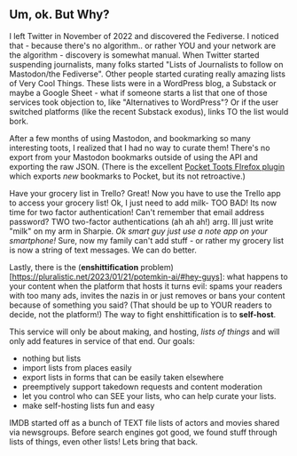 ## Um, ok. But Why? 
I left Twitter in November of 2022 and discovered the Fediverse. I noticed that - because there's no algorithm.. or rather YOU and your network are the algorithm - discovery is somewhat manual. When Twitter started suspending journalists, many folks started "Lists of Journalists to follow on Mastodon/the Fediverse". Other people started curating really amazing lists of Very Cool Things. These lists were in a WordPress blog, a Substack or maybe a Google Sheet - what if someone starts a list that one of those services took objection to, like "Alternatives to WordPress"? Or if the user switched platforms (like the recent Substack exodus), links TO the list would bork. 

After a few months of using Mastodon, and bookmarking so many interesting toots, I realized that I had no way to curate them! There's no export from your Mastodon bookmarks outside of using the API and exporting the raw JSON. (There is the excellent [Pocket Toots FIrefox plugin](https://addons.mozilla.org/en-US/firefox/addon/pockettoots/) which exports _new_ bookmarks to Pocket, but its not retroactive.)

Have your grocery list in Trello? Great! Now you have to use the Trello app to access your grocery list! Ok, I just need to add milk- TOO BAD! Its now time for two factor authentication! Can't remember that email address password? TWO two-factor authentications (ah ah ah!) arrg. Ill just write "milk" on my arm in Sharpie. _Ok smart guy just use a note app on your smartphone!_ Sure, now my family can't add stuff - or rather my grocery list is now a string of text messages. We can do better. 

Lastly, there is the (**enshittification** problem)[https://pluralistic.net/2023/01/21/potemkin-ai/#hey-guys]: what happens to your content when the platform that hosts it turns evil: spams your readers with too many ads, invites the nazis in or just removes or bans your content because of something you said? (That should be up to YOUR readers to decide, not the platform!) The way to fight enshittification is to **self-host**. 

This service will only be about making, and hosting, _lists of things_ and will only add features in service of that end.  Our goals:

- nothing but lists
- import lists from places easily
- export lists in forms that can be easily taken elsewhere
- preemptively support takedown requests and content moderation
- let you control who can SEE your lists, who can help curate your lists. 
- make self-hosting lists fun and easy

IMDB started off as a bunch of TEXT file lists of actors and movies shared via newsgroups. Before search engines got good, we found stuff through lists of things, even other lists! Lets bring that back. 